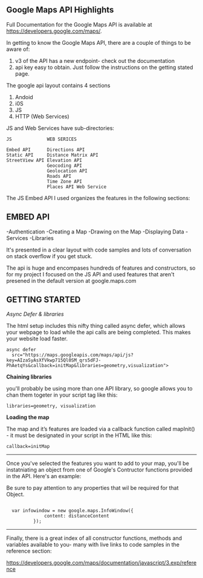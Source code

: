 Google Maps API Highlights
---------------------------

Full Documentation for the Google Maps API is  available at https://developers.google.com/maps/.

In getting to know the Google Maps API, there are a couple of things to be aware of:

1. v3 of the API has a new endpoint- check out the documentation
2. api key easy to obtain. Just follow the instructions on the getting stated page.


The google api layout contains 4 sections

1. Andoid
2. i0S
3. JS
4. HTTP (Web Services)

JS and Web Services have sub-directories:

    JS             WEB SERICES

    Embed API      Directions API
    Static API     Distance Matrix API
    StreetView API Elevation API
                   Geocoding API
                   Geolocation API
                   Roads API
                   Time Zone API
                   Places API Web Service

The JS Embed API I used organizes the features in the following sections:

EMBED API
--------------------
-Authentication
-Creating a Map
-Drawing on the Map
-Displaying Data
-Services
-Libraries

It's presented in a clear layout with code samples and lots of conversation on stack overflow if you get stuck.

The api is huge and encompases hundreds of features and constructors, so for my project I focused on the JS API and used features that aren't presened in the default version at google.maps.com

GETTING STARTED
----------------

*Async Defer & libraries*

The html setup includes this nifty thing called async defer, which allows your webpage to load while the api calls are being completed. This makes your website load faster.


  <pre><code>async defer
  src="https://maps.googleapis.com/maps/api/js?key=AIzaSyAsXfVkwp715Ql0SM_qrs5dFJ-PhAetqYs&callback=initMap&libraries=geometry,visualization"></code></pre>


**Chaining libraries**

you'll probably be using more than one API library, so google allows you to chan them togeter in your script tag like this:


<pre><code>libraries=geometry, visualization</code></pre>

**Loading the map**

The map and it’s features are loaded via a callback function called mapInit() - it must be designated in your script in the HTML like this:


<pre><code>callback=initMap</code></pre>

------------------------------------------------------------------------

Once you've selected the features you want to add to your map, you'll be instatniating an object from one of Google's Contructor functions provided in the API. Here's an example:

Be sure to pay attention to any properties that wil be required for that Object.

<pre><code>
  var infowindow = new google.maps.InfoWindow({
              content: distanceContent
          });
</code></pre>

-------------------------------------------------------------------------
Finally, there is a great index of all constructor functions, methods and variables available to you- many with live links to code samples in the reference section:

https://developers.google.com/maps/documentation/javascript/3.exp/reference
